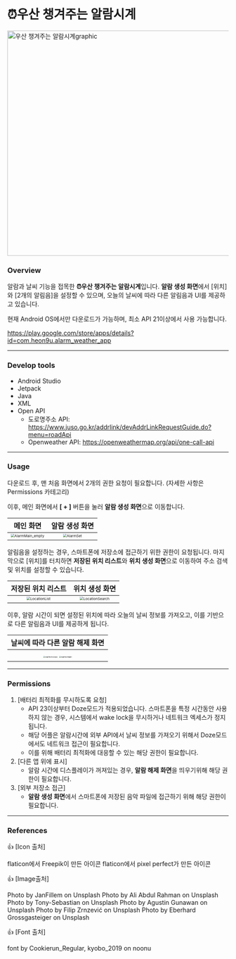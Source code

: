 # ⏰우산 챙겨주는 알람시계



<img width="512" alt="우산 챙겨주는 알람시계graphic" src="https://user-images.githubusercontent.com/44271206/125262550-3cf2fe00-e33d-11eb-824c-f9bbd8592913.png">





### Overview

 알람과 날씨 기능을 접목한 **⏰우산 챙겨주는 알람시계**입니다.
**알람 생성 화면**에서 [위치]와 [2개의 알림음]을 설정할 수 있으며, 오늘의 날씨에 따라 다른 알림음과 UI를 제공하고 있습니다.

 현재 Android OS에서만 다운로드가 가능하며, 최소 API 21이상에서 사용 가능합니다.

https://play.google.com/store/apps/details?id=com.heon9u.alarm_weather_app



----

### Develop tools

- Android Studio
- Jetpack
- Java
- XML
- Open API
  - 도로명주소 API: https://www.juso.go.kr/addrlink/devAddrLinkRequestGuide.do?menu=roadApi
  - Openweather API: https://openweathermap.org/api/one-call-api





----

### Usage

 다운로드 후, 맨 처음 화면에서 2개의 권한 요청이 필요합니다. (자세한 사항은 Permissions 카테고리)

이후, 메인 화면에서 **[ + ]** 버튼을 눌러 **알람 생성 화면**으로 이동합니다.



|                          메인 화면                           |                        알람 생성 화면                        |
| :----------------------------------------------------------: | :----------------------------------------------------------: |
| <img src="https://user-images.githubusercontent.com/44271206/125262633-4e3c0a80-e33d-11eb-836e-45e448b26f48.png" alt="AlarmMain_empty" style="zoom:50%;" /> | <img src="https://user-images.githubusercontent.com/44271206/125262692-58f69f80-e33d-11eb-99e7-305300252196.png" alt="AlarmSet" style="zoom:50%;" /> |



 알림음을 설정하는 경우, 스마트폰에 저장소에 접근하기 위한 권한이 요청됩니다. 마지막으로 [위치]를 터치하면 **저장된 위치 리스트**와 **위치 생성 화면**으로 이동하여 주소 검색 및 위치를 설정할 수 있습니다.

|                      저장된 위치 리스트                      |                        위치 생성 화면                        |
| :----------------------------------------------------------: | :----------------------------------------------------------: |
| <img src="https://user-images.githubusercontent.com/44271206/125262777-6ad84280-e33d-11eb-8dee-07d517a8f628.png" alt="LocationList" style="zoom:50%;" /> | <img src="https://user-images.githubusercontent.com/44271206/125262784-6ca20600-e33d-11eb-92a5-edeeb4d87b38.png" alt="LocationSearch" style="zoom:50%;" /> |



이후, 알람 시간이 되면 설정된 위치에 따라 오늘의 날씨 정보를 가져오고, 이를 기반으로 다른 알림음과 UI를 제공하게 됩니다.

|               날씨에 따라 다른 알람 해제 화면                |
| :----------------------------------------------------------: |
| <img src="https://user-images.githubusercontent.com/44271206/125262868-7f1c3f80-e33d-11eb-9d83-999f7d94c165.jpg" alt="AlarmOnCloud" style="zoom: 25%;" /> <img src="https://user-images.githubusercontent.com/44271206/125263143-bd196380-e33d-11eb-89e8-78d889ca1199.jpg" alt="AlarmOnRain" style="zoom:25%;" /> |





----

### Permissions

1. [배터리 최적화를 무시하도록 요청]
   - API 23이상부터 Doze모드가 적용되었습니다. 스마트폰을 특정 시간동안 사용하지 않는 경우, 시스템에서 wake lock을 무시하거나 네트워크 엑세스가 정지됩니다.
   - 해당 어플은 알람시간에 외부 API에서 날씨 정보를 가져오기 위해서 Doze모드에서도 네트워크 접근이 필요합니다.
   - 이를 위해 배터리 최적화에 대응할 수 있는 해당 권한이 필요합니다.
2. [다른 앱 위에 표시]
   - 알람 시간에 디스플레이가 꺼져있는 경우, **알람 해제 화면**을 띄우기위해 해당 권한이 필요합니다.
3. [외부 저장소 접근]
   - **알람 생성 화면**에서 스마트폰에 저장된 음악 파일에 접근하기 위해 해당 권한이 필요합니다.





----

### References



👍 [Icon 출처]

flaticon에서 Freepik이 만든 아이콘
flaticon에서 pixel perfect가 만든 아이콘



👍 [Image출처]

Photo by JanFillem on Unsplash
Photo by Ali Abdul Rahman on Unsplash
Photo by Tony-Sebastian on Unsplash
Photo by Agustin Gunawan on Unsplash
Photo by Filip Zrnzević on Unsplash
Photo by Eberhard Grossgasteiger on Unsplash



👍 [Font 출처]

font by Cookierun_Regular, kyobo_2019 on noonu

